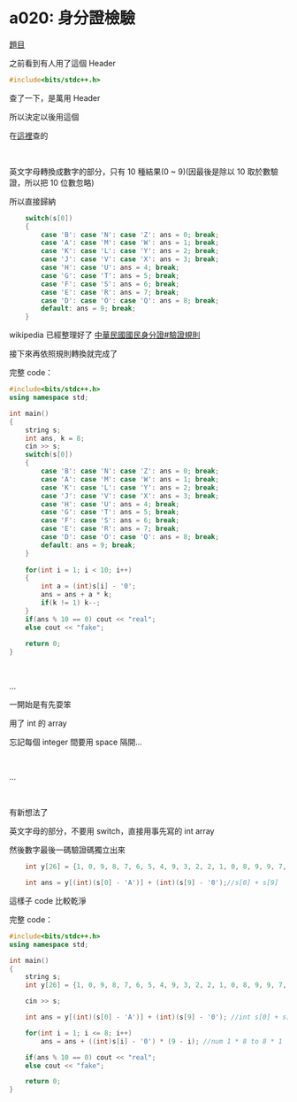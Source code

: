 # a020: 身分證檢驗

[題目](https://zerojudge.tw/ShowProblem?problemid=a020)

之前看到有人用了這個 Header
~~~cpp 
#include<bits/stdc++.h>
~~~
查了一下，是萬用 Header

所以決定以後用這個

在[這裡](https://www.itread01.com/content/1547093362.html)查的

<br>

英文字母轉換成數字的部分，只有 10 種結果(0 ~ 9)(因最後是除以 10 取於數驗證，所以把 10 位數忽略)

所以直接歸納
~~~cpp
    switch(s[0])
    {
        case 'B': case 'N': case 'Z': ans = 0; break;
        case 'A': case 'M': case 'W': ans = 1; break;
        case 'K': case 'L': case 'Y': ans = 2; break;
        case 'J': case 'V': case 'X': ans = 3; break;
        case 'H': case 'U': ans = 4; break;
        case 'G': case 'T': ans = 5; break;
        case 'F': case 'S': ans = 6; break;
        case 'E': case 'R': ans = 7; break;
        case 'D': case 'O': case 'Q': ans = 8; break;
        default: ans = 9; break;
    }
~~~
wikipedia 已經整理好了
[中華民國國民身分證#驗證規則](https://zh.wikipedia.org/wiki/%E4%B8%AD%E8%8F%AF%E6%B0%91%E5%9C%8B%E5%9C%8B%E6%B0%91%E8%BA%AB%E5%88%86%E8%AD%89#%E9%A9%97%E8%AD%89%E8%A6%8F%E5%89%87)

接下來再依照規則轉換就完成了

完整 code：
~~~cpp
#include<bits/stdc++.h>
using namespace std;

int main()
{
    string s;
    int ans, k = 8;
    cin >> s;
    switch(s[0])
    {
        case 'B': case 'N': case 'Z': ans = 0; break;
        case 'A': case 'M': case 'W': ans = 1; break;
        case 'K': case 'L': case 'Y': ans = 2; break;
        case 'J': case 'V': case 'X': ans = 3; break;
        case 'H': case 'U': ans = 4; break;
        case 'G': case 'T': ans = 5; break;
        case 'F': case 'S': ans = 6; break;
        case 'E': case 'R': ans = 7; break;
        case 'D': case 'O': case 'Q': ans = 8; break;
        default: ans = 9; break;
    }
    
    for(int i = 1; i < 10; i++)
    {
        int a = (int)s[i] - '0';
        ans = ans + a * k;
        if(k != 1) k--;
    }
    if(ans % 10 == 0) cout << "real";
    else cout << "fake";
    
    return 0;
}
~~~

<br>

...

一開始是有先耍笨

用了 int 的 array

忘記每個 integer 間要用 space 隔開...

<br>

...

<br>

有新想法了

英文字母的部分，不要用 switch，直接用事先寫的 int array

然後數字最後一碼驗證碼獨立出來

~~~cpp
    int y[26] = {1, 0, 9, 8, 7, 6, 5, 4, 9, 3, 2, 2, 1, 0, 8, 9, 9, 7, 6, 5, 4, 3, 1, 3, 2, 0};//switch of A to Z

    int ans = y[(int)(s[0] - 'A')] + (int)(s[9] - '0');//s[0] + s[9]
~~~
這樣子 code 比較乾淨

完整 code：
~~~cpp
#include<bits/stdc++.h>
using namespace std;

int main()
{
    string s;
    int y[26] = {1, 0, 9, 8, 7, 6, 5, 4, 9, 3, 2, 2, 1, 0, 8, 9, 9, 7, 6, 5, 4, 3, 1, 3, 2, 0}; //switch of A to Z

    cin >> s;

    int ans = y[(int)(s[0] - 'A')] + (int)(s[9] - '0'); //int s[0] + s[9]

    for(int i = 1; i <= 8; i++)
        ans = ans + ((int)s[i] - '0') * (9 - i); //num 1 * 8 to 8 * 1

    if(ans % 10 == 0) cout << "real";
    else cout << "fake";

    return 0;
}
~~~
